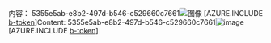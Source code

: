 <span data-ttu-id="70a89-101">内容： 5355e5ab-e8b2-497d-b546-c529660c7661![图像](496c6522-037c-498c-b622-a38f8c6dd7b4.png)
[AZURE.INCLUDE [b-token](0ef81c11-7789-4d74-8cf5-cdc9ddee1bc0.md)]</span><span class="sxs-lookup"><span data-stu-id="70a89-101">Content: 5355e5ab-e8b2-497d-b546-c529660c7661![image](496c6522-037c-498c-b622-a38f8c6dd7b4.png)
[AZURE.INCLUDE [b-token](0ef81c11-7789-4d74-8cf5-cdc9ddee1bc0.md)]</span></span>
